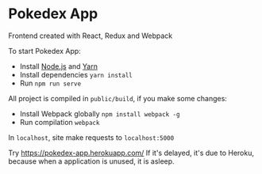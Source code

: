 # Pokedex App

Frontend created with React, Redux and Webpack

To start Pokedex App:

  * Install [Node.js](https://nodejs.org/en/) and [Yarn](https://yarnpkg.com/en/)
  * Install dependencies `yarn install` 
  * Run `npm run serve` 

All project is compiled in `public/build`, if you make some changes:
* Install Webpack globally `npm install webpack -g` 
* Run compilation `webpack`

In `localhost`, site make requests to `localhost:5000`

Try https://pokedex-app.herokuapp.com/
If it's delayed, it's due to Heroku, because when a application is unused, it is asleep. 